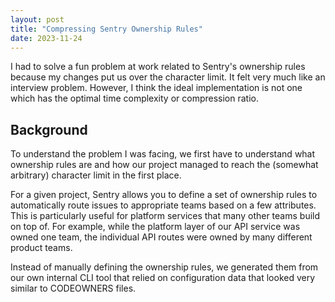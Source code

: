 ```yaml
---
layout: post
title: "Compressing Sentry Ownership Rules"
date: 2023-11-24
---
```


I had to solve a fun problem at work related to Sentry's ownership rules because my changes put us over the character limit. It felt very much like an interview problem. However, I think the ideal implementation is not one which has the optimal time complexity or compression ratio.

## Background

To understand the problem I was facing, we first have to understand what ownership rules are and how our project managed to reach the (somewhat arbitrary) character limit in the first place. 

For a given project, Sentry allows you to define a set of ownership rules to automatically route issues to appropriate teams based on a few attributes. This is particularly useful for platform services that many other teams build on top of. For example, while the platform layer of our API service was owned one team, the individual API routes were owned by many different product teams.

Instead of manually defining the ownership rules, we generated them from our own internal CLI tool that relied on configuration data that looked very similar to CODEOWNERS files.